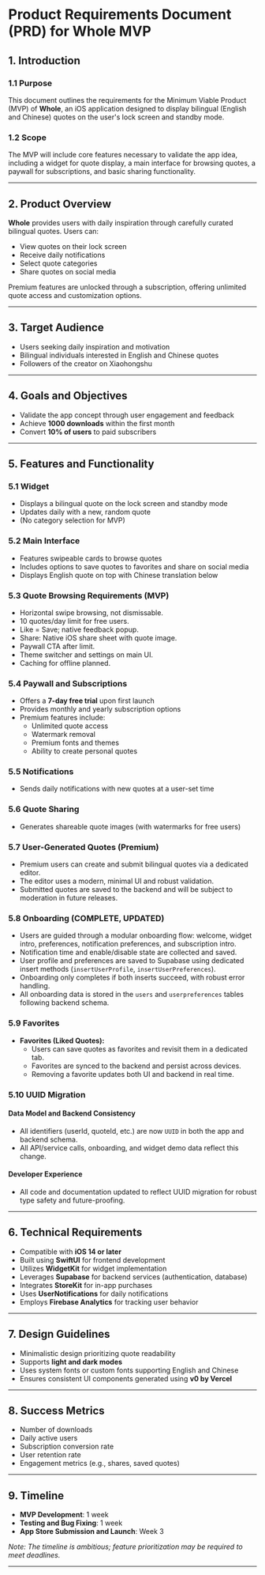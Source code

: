 # Product Requirements Document (PRD) for Whole MVP

## 1. Introduction

### 1.1 Purpose
This document outlines the requirements for the Minimum Viable Product (MVP) of **Whole**, an iOS application designed to display bilingual (English and Chinese) quotes on the user's lock screen and standby mode.

### 1.2 Scope
The MVP will include core features necessary to validate the app idea, including a widget for quote display, a main interface for browsing quotes, a paywall for subscriptions, and basic sharing functionality.

---

## 2. Product Overview
**Whole** provides users with daily inspiration through carefully curated bilingual quotes. Users can:
- View quotes on their lock screen
- Receive daily notifications
- Select quote categories
- Share quotes on social media

Premium features are unlocked through a subscription, offering unlimited quote access and customization options.

---

## 3. Target Audience
- Users seeking daily inspiration and motivation
- Bilingual individuals interested in English and Chinese quotes
- Followers of the creator on Xiaohongshu

---

## 4. Goals and Objectives
- Validate the app concept through user engagement and feedback
- Achieve **1000 downloads** within the first month
- Convert **10% of users** to paid subscribers

---

## 5. Features and Functionality

### 5.1 Widget
- Displays a bilingual quote on the lock screen and standby mode
- Updates daily with a new, random quote
- (No category selection for MVP)

### 5.2 Main Interface
- Features swipeable cards to browse quotes
- Includes options to save quotes to favorites and share on social media
- Displays English quote on top with Chinese translation below

### 5.3 Quote Browsing Requirements (MVP)
- Horizontal swipe browsing, not dismissable.
- 10 quotes/day limit for free users.
- Like = Save; native feedback popup.
- Share: Native iOS share sheet with quote image.
- Paywall CTA after limit.
- Theme switcher and settings on main UI.
- Caching for offline planned.

### 5.4 Paywall and Subscriptions
- Offers a **7-day free trial** upon first launch
- Provides monthly and yearly subscription options
- Premium features include:
  - Unlimited quote access
  - Watermark removal
  - Premium fonts and themes
  - Ability to create personal quotes

### 5.5 Notifications
- Sends daily notifications with new quotes at a user-set time

### 5.6 Quote Sharing
- Generates shareable quote images (with watermarks for free users)

### 5.7 User-Generated Quotes (Premium)
- Premium users can create and submit bilingual quotes via a dedicated editor.
- The editor uses a modern, minimal UI and robust validation.
- Submitted quotes are saved to the backend and will be subject to moderation in future releases.

### 5.8 Onboarding (COMPLETE, UPDATED)
- Users are guided through a modular onboarding flow: welcome, widget intro, preferences, notification preferences, and subscription intro.
- Notification time and enable/disable state are collected and saved.
- User profile and preferences are saved to Supabase using dedicated insert methods (`insertUserProfile`, `insertUserPreferences`).
- Onboarding only completes if both inserts succeed, with robust error handling.
- All onboarding data is stored in the `users` and `userpreferences` tables following backend schema.

### 5.9 Favorites
- **Favorites (Liked Quotes):**
  - Users can save quotes as favorites and revisit them in a dedicated tab.
  - Favorites are synced to the backend and persist across devices.
  - Removing a favorite updates both UI and backend in real time.

### 5.10 UUID Migration
#### Data Model and Backend Consistency
- All identifiers (userId, quoteId, etc.) are now `UUID` in both the app and backend schema.
- All API/service calls, onboarding, and widget demo data reflect this change.

#### Developer Experience
- All code and documentation updated to reflect UUID migration for robust type safety and future-proofing.

---

## 6. Technical Requirements
- Compatible with **iOS 14 or later**
- Built using **SwiftUI** for frontend development
- Utilizes **WidgetKit** for widget implementation
- Leverages **Supabase** for backend services (authentication, database)
- Integrates **StoreKit** for in-app purchases
- Uses **UserNotifications** for daily notifications
- Employs **Firebase Analytics** for tracking user behavior

---

## 7. Design Guidelines
- Minimalistic design prioritizing quote readability
- Supports **light and dark modes**
- Uses system fonts or custom fonts supporting English and Chinese
- Ensures consistent UI components generated using **v0 by Vercel**

---

## 8. Success Metrics
- Number of downloads
- Daily active users
- Subscription conversion rate
- User retention rate
- Engagement metrics (e.g., shares, saved quotes)

---

## 9. Timeline
- **MVP Development**: 1 week
- **Testing and Bug Fixing**: 1 week
- **App Store Submission and Launch**: Week 3

*Note: The timeline is ambitious; feature prioritization may be required to meet deadlines.*

---